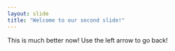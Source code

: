 ```yaml
---
layout: slide
title: "Welcome to our second slide!"
---
```

This is much better now!
Use the left arrow to go back!
